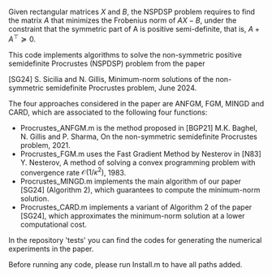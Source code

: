 Given rectangular matrices $X$ and $B$, the NSPDSP problem requires to find the matrix $A$ that minimizes the Frobenius norm of $AX-B$, under the constraint that the symmetric part of A is positive semi-definite, that is, $A+A^\top\succeq 0$. 

This code implements algorithms to solve the non-symmetric positive semidefinite Procrustes (NSPDSP) problem from the paper

[SG24] S. Sicilia and N. Gillis, Minimum-norm solutions of the non-symmetric semidefinite Procrustes problem, June 2024. 


The four approaches considered in the paper are ANFGM, FGM, MINGD and CARD, which are associated to the following four functions: 
- Procrustes_ANFGM.m is the method proposed in [BGP21] M.K. Baghel, N. Gillis and P. Sharma, On the non-symmetric semidefinite Procrustes problem, 2021. 
- Procrustes_FGM.m uses the Fast Gradient Method by Nesterov in [N83] Y. Nesterov, A method of solving a convex programming problem with convergence rate $\mathcal{O}(1/\kappa^2)$, 1983. 
- Procrustes_MINGD.m implements the main algorithm of our paper [SG24] (Algorithm 2), which guarantees to compute the minimum-norm solution. 
- Procrustes_CARD.m implements a variant of Algorithm 2 of the paper [SG24], which approximates the minimum-norm solution at a lower computational cost.  

In the repository 'tests' you can find the codes for generating the numerical experiments in the paper.

Before running any code, please run Install.m to have all paths added. 
